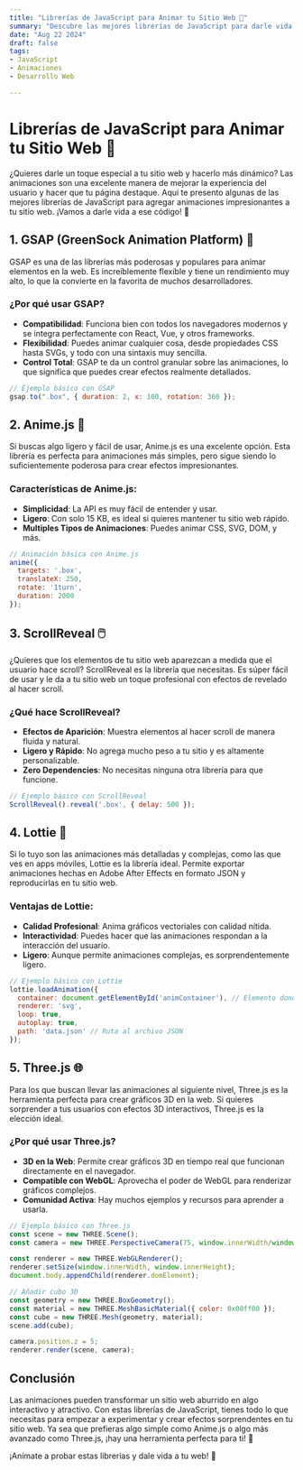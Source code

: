 ```yaml
---
title: "Librerías de JavaScript para Animar tu Sitio Web 🚀"
summary: "Descubre las mejores librerías de JavaScript para darle vida a tu sitio web con animaciones."
date: "Aug 22 2024"
draft: false
tags:
- JavaScript
- Animaciones
- Desarrollo Web

---
```


# Librerías de JavaScript para Animar tu Sitio Web 🚀

¿Quieres darle un toque especial a tu sitio web y hacerlo más dinámico? Las animaciones son una excelente manera de mejorar la experiencia del usuario y hacer que tu página destaque. Aquí te presento algunas de las mejores librerías de JavaScript para agregar animaciones impresionantes a tu sitio web. ¡Vamos a darle vida a ese código! 🎉

## 1. **GSAP (GreenSock Animation Platform) 🌟**

GSAP es una de las librerías más poderosas y populares para animar elementos en la web. Es increíblemente flexible y tiene un rendimiento muy alto, lo que la convierte en la favorita de muchos desarrolladores.

### ¿Por qué usar GSAP?
- **Compatibilidad**: Funciona bien con todos los navegadores modernos y se integra perfectamente con React, Vue, y otros frameworks.
- **Flexibilidad**: Puedes animar cualquier cosa, desde propiedades CSS hasta SVGs, y todo con una sintaxis muy sencilla.
- **Control Total**: GSAP te da un control granular sobre las animaciones, lo que significa que puedes crear efectos realmente detallados.

```javascript
// Ejemplo básico con GSAP
gsap.to(".box", { duration: 2, x: 100, rotation: 360 });
```

## 2. **Anime.js 🎨**

Si buscas algo ligero y fácil de usar, Anime.js es una excelente opción. Esta librería es perfecta para animaciones más simples, pero sigue siendo lo suficientemente poderosa para crear efectos impresionantes.

### Características de Anime.js:
- **Simplicidad**: La API es muy fácil de entender y usar.
- **Ligero**: Con solo 15 KB, es ideal si quieres mantener tu sitio web rápido.
- **Multiples Tipos de Animaciones**: Puedes animar CSS, SVG, DOM, y más.

```javascript
// Animación básica con Anime.js
anime({
  targets: '.box',
  translateX: 250,
  rotate: '1turn',
  duration: 2000
});
```

## 3. **ScrollReveal 🖱️**

¿Quieres que los elementos de tu sitio web aparezcan a medida que el usuario hace scroll? ScrollReveal es la librería que necesitas. Es súper fácil de usar y le da a tu sitio web un toque profesional con efectos de revelado al hacer scroll.

### ¿Qué hace ScrollReveal?
- **Efectos de Aparición**: Muestra elementos al hacer scroll de manera fluida y natural.
- **Ligero y Rápido**: No agrega mucho peso a tu sitio y es altamente personalizable.
- **Zero Dependencies**: No necesitas ninguna otra librería para que funcione.

```javascript
// Ejemplo básico con ScrollReveal
ScrollReveal().reveal('.box', { delay: 500 });
```

## 4. **Lottie 🍭**

Si lo tuyo son las animaciones más detalladas y complejas, como las que ves en apps móviles, Lottie es la librería ideal. Permite exportar animaciones hechas en Adobe After Effects en formato JSON y reproducirlas en tu sitio web.

### Ventajas de Lottie:
- **Calidad Profesional**: Anima gráficos vectoriales con calidad nítida.
- **Interactividad**: Puedes hacer que las animaciones respondan a la interacción del usuario.
- **Ligero**: Aunque permite animaciones complejas, es sorprendentemente ligero.

```javascript
// Ejemplo básico con Lottie
lottie.loadAnimation({
  container: document.getElementById('animContainer'), // Elemento donde se mostrará
  renderer: 'svg',
  loop: true,
  autoplay: true,
  path: 'data.json' // Ruta al archivo JSON
});
```

## 5. **Three.js 🌐**

Para los que buscan llevar las animaciones al siguiente nivel, Three.js es la herramienta perfecta para crear gráficos 3D en la web. Si quieres sorprender a tus usuarios con efectos 3D interactivos, Three.js es la elección ideal.

### ¿Por qué usar Three.js?
- **3D en la Web**: Permite crear gráficos 3D en tiempo real que funcionan directamente en el navegador.
- **Compatible con WebGL**: Aprovecha el poder de WebGL para renderizar gráficos complejos.
- **Comunidad Activa**: Hay muchos ejemplos y recursos para aprender a usarla.

```javascript
// Ejemplo básico con Three.js
const scene = new THREE.Scene();
const camera = new THREE.PerspectiveCamera(75, window.innerWidth/window.innerHeight, 0.1, 1000);

const renderer = new THREE.WebGLRenderer();
renderer.setSize(window.innerWidth, window.innerHeight);
document.body.appendChild(renderer.domElement);

// Añadir cubo 3D
const geometry = new THREE.BoxGeometry();
const material = new THREE.MeshBasicMaterial({ color: 0x00ff00 });
const cube = new THREE.Mesh(geometry, material);
scene.add(cube);

camera.position.z = 5;
renderer.render(scene, camera);
```

## Conclusión

Las animaciones pueden transformar un sitio web aburrido en algo interactivo y atractivo. Con estas librerías de JavaScript, tienes todo lo que necesitas para empezar a experimentar y crear efectos sorprendentes en tu sitio web. Ya sea que prefieras algo simple como Anime.js o algo más avanzado como Three.js, ¡hay una herramienta perfecta para ti! 🎉

¡Anímate a probar estas librerías y dale vida a tu web! 🌟
```